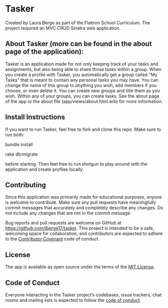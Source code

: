 
# Tasker

Created by Laura Berge as part of the Flatiron School Curriculum.
The project required an MVC CRUD Sinatra web application.


## About Tasker (more can be found in the about page of the application):

Tasker is an application made for not only keeping track of your tasks
and assignments, but also being able to share those tasks within a group. When you
create a profile with Tasker, you automatically get a group called "My Tasks"
that is meant to contain any personal tasks you may have.
You can change the name of this group to anything you wish, add members if you choose,
or even delete it. You can create new groups and title them as you wish. Within
any of your groups, you can create tasks. See the about page of the app or the about file
(app/views/about.html.erb) for more information.


## Install Instructions

If you want to run Tasker, feel free to fork and clone this repo. Make sure to
run both:

bundle install

rake db:migrate

before starting. Then feel free to run shotgun to play around with the application
and create profiles locally.


## Contributing

Since this application was primarily made for educational purposes, anyone is welcome
to contribute. Make sure any pull requests have meaningfully commit messages that
accurately and completely describe any changes. Do not include any changes that are
not in the commit message.

Bug reports and pull requests are welcome on GitHub at https://github.com/lberge17/tasker. This project is intended to be a safe, welcoming space for collaboration, and contributors are expected to adhere to the [Contributor Covenant](http://contributor-covenant.org) code of conduct.

## License

The app is available as open source under the terms of the [MIT License](https://opensource.org/licenses/MIT).

## Code of Conduct

Everyone interacting in the Tasker project’s codebases, issue trackers, chat rooms and mailing lists is expected to follow the [code of conduct](https://github.com/lberge17/tasker/blob/master/CODE_OF_CONDUCT.md).

